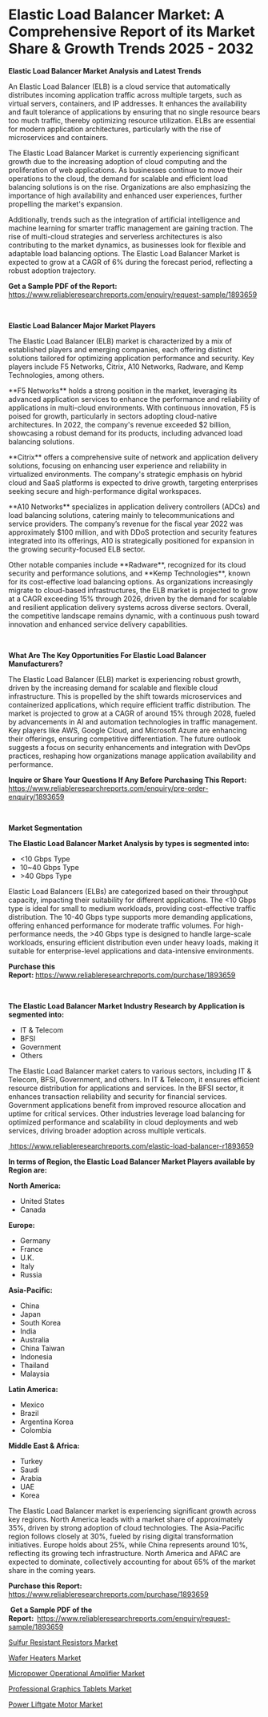 <p><h1>Elastic Load Balancer Market: A Comprehensive Report of its Market Share & Growth Trends 2025 - 2032</h1></p><p><strong>Elastic Load Balancer Market Analysis and Latest Trends</strong></p>
<p><p>An Elastic Load Balancer (ELB) is a cloud service that automatically distributes incoming application traffic across multiple targets, such as virtual servers, containers, and IP addresses. It enhances the availability and fault tolerance of applications by ensuring that no single resource bears too much traffic, thereby optimizing resource utilization. ELBs are essential for modern application architectures, particularly with the rise of microservices and containers.</p><p>The Elastic Load Balancer Market is currently experiencing significant growth due to the increasing adoption of cloud computing and the proliferation of web applications. As businesses continue to move their operations to the cloud, the demand for scalable and efficient load balancing solutions is on the rise. Organizations are also emphasizing the importance of high availability and enhanced user experiences, further propelling the market's expansion.</p><p>Additionally, trends such as the integration of artificial intelligence and machine learning for smarter traffic management are gaining traction. The rise of multi-cloud strategies and serverless architectures is also contributing to the market dynamics, as businesses look for flexible and adaptable load balancing options. The Elastic Load Balancer Market is expected to grow at a CAGR of 6% during the forecast period, reflecting a robust adoption trajectory.</p></p>
<p><strong>Get a Sample PDF of the Report:&nbsp;</strong> <a href="https://www.reliableresearchreports.com/enquiry/request-sample/1893659?utm_campaign=37&utm_medium=2&utm_source=Github&utm_content=ia&utm_term=11022025&utm_id=elastic-load-balancer">https://www.reliableresearchreports.com/enquiry/request-sample/1893659</a></p>
<p>&nbsp;</p>
<p><strong>Elastic Load Balancer Major Market Players</strong></p>
<p><p>The Elastic Load Balancer (ELB) market is characterized by a mix of established players and emerging companies, each offering distinct solutions tailored for optimizing application performance and security. Key players include F5 Networks, Citrix, A10 Networks, Radware, and Kemp Technologies, among others.</p><p>**F5 Networks** holds a strong position in the market, leveraging its advanced application services to enhance the performance and reliability of applications in multi-cloud environments. With continuous innovation, F5 is poised for growth, particularly in sectors adopting cloud-native architectures. In 2022, the company's revenue exceeded $2 billion, showcasing a robust demand for its products, including advanced load balancing solutions.</p><p>**Citrix** offers a comprehensive suite of network and application delivery solutions, focusing on enhancing user experience and reliability in virtualized environments. The company's strategic emphasis on hybrid cloud and SaaS platforms is expected to drive growth, targeting enterprises seeking secure and high-performance digital workspaces.</p><p>**A10 Networks** specializes in application delivery controllers (ADCs) and load balancing solutions, catering mainly to telecommunications and service providers. The company’s revenue for the fiscal year 2022 was approximately $100 million, and with DDoS protection and security features integrated into its offerings, A10 is strategically positioned for expansion in the growing security-focused ELB sector.</p><p>Other notable companies include **Radware**, recognized for its cloud security and performance solutions, and **Kemp Technologies**, known for its cost-effective load balancing options. As organizations increasingly migrate to cloud-based infrastructures, the ELB market is projected to grow at a CAGR exceeding 15% through 2026, driven by the demand for scalable and resilient application delivery systems across diverse sectors. Overall, the competitive landscape remains dynamic, with a continuous push toward innovation and enhanced service delivery capabilities.</p></p>
<p>&nbsp;</p>
<p><strong>What Are The Key Opportunities For Elastic Load Balancer Manufacturers?</strong></p>
<p><p>The Elastic Load Balancer (ELB) market is experiencing robust growth, driven by the increasing demand for scalable and flexible cloud infrastructure. This is propelled by the shift towards microservices and containerized applications, which require efficient traffic distribution. The market is projected to grow at a CAGR of around 15% through 2028, fueled by advancements in AI and automation technologies in traffic management. Key players like AWS, Google Cloud, and Microsoft Azure are enhancing their offerings, ensuring competitive differentiation. The future outlook suggests a focus on security enhancements and integration with DevOps practices, reshaping how organizations manage application availability and performance.</p></p>
<p><strong>Inquire or Share Your Questions If Any Before Purchasing This Report:</strong> <a href="https://www.reliableresearchreports.com/enquiry/pre-order-enquiry/1893659?utm_campaign=37&utm_medium=2&utm_source=Github&utm_content=ia&utm_term=11022025&utm_id=elastic-load-balancer">https://www.reliableresearchreports.com/enquiry/pre-order-enquiry/1893659</a></p>
<p>&nbsp;</p>
<p><strong>Market Segmentation</strong></p>
<p><strong>The Elastic Load Balancer Market Analysis by types is segmented into:</strong></p>
<p><ul><li><10 Gbps Type</li><li>10~40 Gbps Type</li><li>>40 Gbps Type</li></ul></p>
<p><p>Elastic Load Balancers (ELBs) are categorized based on their throughput capacity, impacting their suitability for different applications. The <10 Gbps type is ideal for small to medium workloads, providing cost-effective traffic distribution. The 10-40 Gbps type supports more demanding applications, offering enhanced performance for moderate traffic volumes. For high-performance needs, the >40 Gbps type is designed to handle large-scale workloads, ensuring efficient distribution even under heavy loads, making it suitable for enterprise-level applications and data-intensive environments.</p></p>
<p><strong>Purchase this Report:&nbsp;</strong><a href="https://www.reliableresearchreports.com/purchase/1893659?utm_campaign=37&utm_medium=2&utm_source=Github&utm_content=ia&utm_term=11022025&utm_id=elastic-load-balancer">https://www.reliableresearchreports.com/purchase/1893659</a></p>
<p>&nbsp;</p>
<p><strong>The Elastic Load Balancer Market Industry Research by Application is segmented into:</strong></p>
<p><ul><li>IT & Telecom</li><li>BFSI</li><li>Government</li><li>Others</li></ul></p>
<p><p>The Elastic Load Balancer market caters to various sectors, including IT & Telecom, BFSI, Government, and others. In IT & Telecom, it ensures efficient resource distribution for applications and services. In the BFSI sector, it enhances transaction reliability and security for financial services. Government applications benefit from improved resource allocation and uptime for critical services. Other industries leverage load balancing for optimized performance and scalability in cloud deployments and web services, driving broader adoption across multiple verticals.</p></p>
<p><a href="https://www.reliableresearchreports.com/elastic-load-balancer-r1893659?utm_campaign=37&utm_medium=2&utm_source=Github&utm_content=ia&utm_term=11022025&utm_id=elastic-load-balancer">&nbsp;https://www.reliableresearchreports.com/elastic-load-balancer-r1893659</a></p>
<p><strong>In terms of Region, the Elastic Load Balancer Market Players available by Region are:</strong></p>
<p>
    <p> <strong> North America: </strong>
        <ul>
            <li>United States</li>
            <li>Canada</li>
        </ul>
        </p> 
    <p> <strong> Europe: </strong>
        <ul>
            <li>Germany</li>
            <li>France</li>
            <li>U.K.</li>
            <li>Italy</li>
            <li>Russia</li>
        </ul>
        </p> 
    <p> <strong> Asia-Pacific: </strong>
        <ul>
            <li>China</li>
            <li>Japan</li>
            <li>South Korea</li>
            <li>India</li>
            <li>Australia</li>
            <li>China Taiwan</li>
            <li>Indonesia</li>
            <li>Thailand</li>
            <li>Malaysia</li>
        </ul>
        </p> 
    <p> <strong> Latin America: </strong>
        <ul>
            <li>Mexico</li>
            <li>Brazil</li>
            <li>Argentina Korea</li>
            <li>Colombia</li>
        </ul>
        </p> 
    <p> <strong> Middle East & Africa: </strong>
        <ul>
            <li>Turkey</li>
            <li>Saudi</li>
            <li>Arabia</li>
            <li>UAE</li>
            <li>Korea</li>
        </ul>
    </p>
    </p>
<p><p>The Elastic Load Balancer market is experiencing significant growth across key regions. North America leads with a market share of approximately 35%, driven by strong adoption of cloud technologies. The Asia-Pacific region follows closely at 30%, fueled by rising digital transformation initiatives. Europe holds about 25%, while China represents around 10%, reflecting its growing tech infrastructure. North America and APAC are expected to dominate, collectively accounting for about 65% of the market share in the coming years.</p></p>
<p><strong>Purchase this Report: </strong><a href="https://www.reliableresearchreports.com/purchase/1893659?utm_campaign=37&utm_medium=2&utm_source=Github&utm_content=ia&utm_term=11022025&utm_id=elastic-load-balancer">https://www.reliableresearchreports.com/purchase/1893659</a></p>
<p>&nbsp;<strong>Get a Sample PDF of the Report:&nbsp;&nbsp;</strong><a href="https://www.reliableresearchreports.com/enquiry/request-sample/1893659?utm_campaign=37&utm_medium=2&utm_source=Github&utm_content=ia&utm_term=11022025&utm_id=elastic-load-balancer">https://www.reliableresearchreports.com/enquiry/request-sample/1893659</a></p>
<p><strong></strong></p>
<p><p><a href="https://github.com/shadnfamoza/Market-Research-Report-List-1/blob/main/sulfur-resistant-resistors-market.md?utm_campaign=37&utm_medium=2&utm_source=Github&utm_content=ia&utm_term=11022025&utm_id=elastic-load-balancer">Sulfur Resistant Resistors Market</a></p><p><a href="https://github.com/blasiasmienk/Market-Research-Report-List-1/blob/main/wafer-heaters-market.md?utm_campaign=37&utm_medium=2&utm_source=Github&utm_content=ia&utm_term=11022025&utm_id=elastic-load-balancer">Wafer Heaters Market</a></p><p><a href="https://github.com/fgurabiefer39/Market-Research-Report-List-1/blob/main/micropower-operational-amplifier-market.md?utm_campaign=37&utm_medium=2&utm_source=Github&utm_content=ia&utm_term=11022025&utm_id=elastic-load-balancer">Micropower Operational Amplifier Market</a></p><p><a href="https://github.com/normiaooghe3/Market-Research-Report-List-1/blob/main/professional-graphics-tablets-market.md?utm_campaign=37&utm_medium=2&utm_source=Github&utm_content=ia&utm_term=11022025&utm_id=elastic-load-balancer">Professional Graphics Tablets Market</a></p><p><a href="https://github.com/swietanasso/Market-Research-Report-List-1/blob/main/power-liftgate-motor-market.md?utm_campaign=37&utm_medium=2&utm_source=Github&utm_content=ia&utm_term=11022025&utm_id=elastic-load-balancer">Power Liftgate Motor Market</a></p></p>